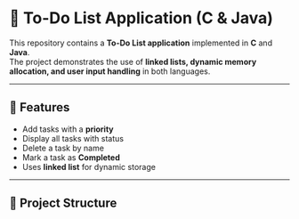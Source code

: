 # 📝 To-Do List Application (C & Java)

This repository contains a **To-Do List application** implemented in **C** and **Java**.  
The project demonstrates the use of **linked lists, dynamic memory allocation, and user input handling** in both languages.

---

## 🚀 Features
- Add tasks with a **priority**
- Display all tasks with status
- Delete a task by name
- Mark a task as **Completed**
- Uses **linked list** for dynamic storage

---

## 📂 Project Structure
